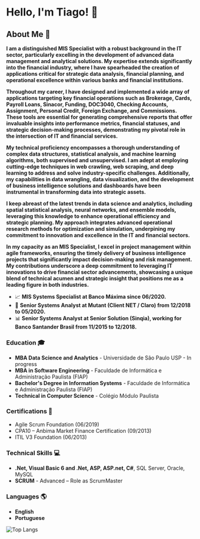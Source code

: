 # Hello, I'm Tiago! 👋

## About Me 🚀

**I am a distinguished MIS Specialist with a robust background in the IT sector, particularly excelling in the development of advanced data management and analytical solutions. My expertise extends significantly into the financial industry, where I have spearheaded the creation of applications critical for strategic data analysis, financial planning, and operational excellence within various banks and financial institutions.**

**Throughout my career, I have designed and implemented a wide array of applications targeting key financial operations such as Brokerage, Cards, Payroll Loans, Sinacor, Funding, DOC3040, Checking Accounts, Assignment, Personal Credit, Foreign Exchange, and Commissions. These tools are essential for generating comprehensive reports that offer invaluable insights into performance metrics, financial statuses, and strategic decision-making processes, demonstrating my pivotal role in the intersection of IT and financial services.**

**My technical proficiency encompasses a thorough understanding of complex data structures, statistical analysis, and machine learning algorithms, both supervised and unsupervised. I am adept at employing cutting-edge techniques in web crawling, web scraping, and deep learning to address and solve industry-specific challenges. Additionally, my capabilities in data wrangling, data visualization, and the development of business intelligence solutions and dashboards have been instrumental in transforming data into strategic assets.**

**I keep abreast of the latest trends in data science and analytics, including spatial statistical analysis, neural networks, and ensemble models, leveraging this knowledge to enhance operational efficiency and strategic planning. My approach integrates advanced operational research methods for optimization and simulation, underpining my commitment to innovation and excellence in the IT and financial sectors.**

**In my capacity as an MIS Specialist, I excel in project management within agile frameworks, ensuring the timely delivery of business intelligence projects that significantly impact decision-making and risk management. My contributions underscore a deep commitment to leveraging IT innovations to drive financial sector advancements, showcasing a unique blend of technical acumen and strategic insight that positions me as a leading figure in both industries.**

- 📈 **MIS Systems Specialist at Banco Máxima since 06/2020.**
- 💼 **Senior Systems Analyst at Mutant (Client NET / Claro) from 12/2018 to 05/2020.**
- 📊 **Senior Systems Analyst at Senior Solution (Sinqia), working for Banco Santander Brasil from 11/2015 to 12/2018.**

### Education 🎓

- **MBA Data Science and Analytics** - Universidade de São Paulo USP - In progress
- **MBA in Software Engineering** - Faculdade de Informática e Administração Paulista (FIAP) 
- **Bachelor's Degree in Information Systems** - Faculdade de Informática e Administração Paulista (FIAP)
- **Technical in Computer Science** - Colégio Módulo Paulista

### Certifications 🏅

- Agile Scrum Foundation (06/2019)
- CPA10 – Anbima Market Finance Certification (09/2013)
- ITIL V3 Foundation (06/2013)

### Technical Skills 💻

- **.Net, Visual Basic 6 and .Net, ASP, ASP.net, C#**, SQL Server, Oracle, MySQL
- **SCRUM** - Advanced – Role as ScrumMaster

### Languages 🌎

- **English**
- **Portuguese**

![Top Langs](https://github-readme-stats.vercel.app/api/top-langs/?username=tiagopsilv&layout=compact&theme=radical)
